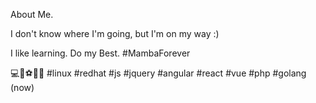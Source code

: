 About Me.

I don't know where I'm going, but I'm on my way :)

I like learning. Do my Best. #MambaForever

💻🏀⚽️🏸️🏓️ 
#linux #redhat
#js #jquery #angular #react #vue
#php
#golang (now)
